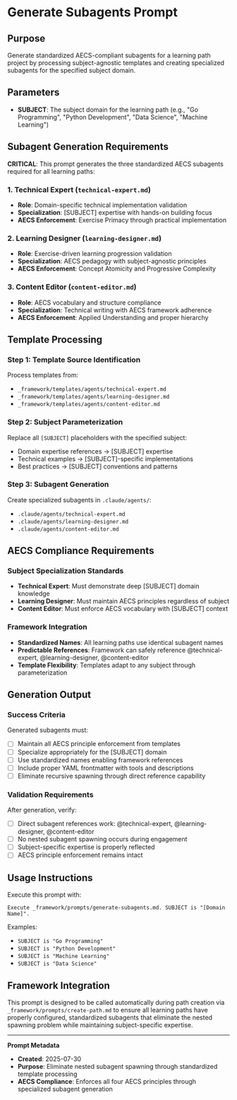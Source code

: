 # Generate Subagents Prompt

## Purpose
Generate standardized AECS-compliant subagents for a learning path project by processing subject-agnostic templates and creating specialized subagents for the specified subject domain.

## Parameters
- **SUBJECT**: The subject domain for the learning path (e.g., "Go Programming", "Python Development", "Data Science", "Machine Learning")

## Subagent Generation Requirements

**CRITICAL**: This prompt generates the three standardized AECS subagents required for all learning paths:

### 1. Technical Expert (`technical-expert.md`)
- **Role**: Domain-specific technical implementation validation
- **Specialization**: [SUBJECT] expertise with hands-on building focus
- **AECS Enforcement**: Exercise Primacy through practical implementation

### 2. Learning Designer (`learning-designer.md`) 
- **Role**: Exercise-driven learning progression validation
- **Specialization**: AECS pedagogy with subject-agnostic principles
- **AECS Enforcement**: Concept Atomicity and Progressive Complexity

### 3. Content Editor (`content-editor.md`)
- **Role**: AECS vocabulary and structure compliance
- **Specialization**: Technical writing with AECS framework adherence
- **AECS Enforcement**: Applied Understanding and proper hierarchy

## Template Processing

### Step 1: Template Source Identification
Process templates from:
- `_framework/templates/agents/technical-expert.md`
- `_framework/templates/agents/learning-designer.md`
- `_framework/templates/agents/content-editor.md`

### Step 2: Subject Parameterization
Replace all `[SUBJECT]` placeholders with the specified subject:
- Domain expertise references → [SUBJECT] expertise
- Technical examples → [SUBJECT]-specific implementations
- Best practices → [SUBJECT] conventions and patterns

### Step 3: Subagent Generation
Create specialized subagents in `.claude/agents/`:
- `.claude/agents/technical-expert.md`
- `.claude/agents/learning-designer.md`
- `.claude/agents/content-editor.md`

## AECS Compliance Requirements

### Subject Specialization Standards
- **Technical Expert**: Must demonstrate deep [SUBJECT] domain knowledge
- **Learning Designer**: Must maintain AECS principles regardless of subject
- **Content Editor**: Must enforce AECS vocabulary with [SUBJECT] context

### Framework Integration
- **Standardized Names**: All learning paths use identical subagent names
- **Predictable References**: Framework can safely reference @technical-expert, @learning-designer, @content-editor
- **Template Flexibility**: Templates adapt to any subject through parameterization

## Generation Output

### Success Criteria
Generated subagents must:
- [ ] Maintain all AECS principle enforcement from templates
- [ ] Specialize appropriately for the [SUBJECT] domain
- [ ] Use standardized names enabling framework references
- [ ] Include proper YAML frontmatter with tools and descriptions
- [ ] Eliminate recursive spawning through direct reference capability

### Validation Requirements
After generation, verify:
- [ ] Direct subagent references work: @technical-expert, @learning-designer, @content-editor
- [ ] No nested subagent spawning occurs during engagement
- [ ] Subject-specific expertise is properly reflected
- [ ] AECS principle enforcement remains intact

## Usage Instructions

Execute this prompt with:
```
Execute _framework/prompts/generate-subagents.md. SUBJECT is "[Domain Name]".
```

Examples:
- `SUBJECT is "Go Programming"`
- `SUBJECT is "Python Development"`  
- `SUBJECT is "Machine Learning"`
- `SUBJECT is "Data Science"`

## Framework Integration

This prompt is designed to be called automatically during path creation via `_framework/prompts/create-path.md` to ensure all learning paths have properly configured, standardized subagents that eliminate the nested spawning problem while maintaining subject-specific expertise.

---

**Prompt Metadata**
- **Created**: 2025-07-30
- **Purpose**: Eliminate nested subagent spawning through standardized template processing
- **AECS Compliance**: Enforces all four AECS principles through specialized subagent generation